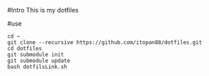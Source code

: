 #Intro
This is my dotfiles

#use
```bash:bash
cd ~
git clone --recursive https://github.com/itopan88/dotfiles.git
cd dotfiles
git submodule init
git submodule update
bash dotfilsLink.sh
```
